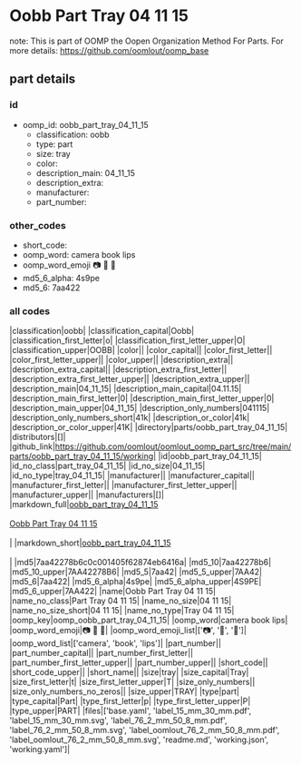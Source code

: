 # Oobb Part Tray 04 11 15  

note: This is part of OOMP the Oopen Organization Method For Parts. For more details: https://github.com/oomlout/oomp_base

##  part details





### id
* oomp_id: oobb_part_tray_04_11_15
  * classification: oobb
  * type: part
  * size: tray
  * color: 
  * description_main: 04_11_15
  * description_extra: 
  * manufacturer: 
  * part_number: 

### other_codes
* short_code: 
* oomp_word: camera book lips
* oomp_word_emoji :camera: :book: :lips:
* md5_6_alpha: 4s9pe
* md5_6: 7aa422

### all codes 
|classification|oobb|
|classification_capital|Oobb|
|classification_first_letter|o|
|classification_first_letter_upper|O|
|classification_upper|OOBB|
|color||
|color_capital||
|color_first_letter||
|color_first_letter_upper||
|color_upper||
|description_extra||
|description_extra_capital||
|description_extra_first_letter||
|description_extra_first_letter_upper||
|description_extra_upper||
|description_main|04_11_15|
|description_main_capital|04.11.15|
|description_main_first_letter|0|
|description_main_first_letter_upper|0|
|description_main_upper|04_11_15|
|description_only_numbers|041115|
|description_only_numbers_short|41k|
|description_or_color|41k|
|description_or_color_upper|41K|
|directory|parts/oobb_part_tray_04_11_15|
|distributors|[]|
|github_link|https://github.com/oomlout/oomlout_oomp_part_src/tree/main/parts/oobb_part_tray_04_11_15/working|
|id|oobb_part_tray_04_11_15|
|id_no_class|part_tray_04_11_15|
|id_no_size|04_11_15|
|id_no_type|tray_04_11_15|
|manufacturer||
|manufacturer_capital||
|manufacturer_first_letter||
|manufacturer_first_letter_upper||
|manufacturer_upper||
|manufacturers|[]|
|markdown_full|[oobb_part_tray_04_11_15](https://github.com/oomlout/oomlout_oomp_part_src/tree/main/parts/oobb_part_tray_04_11_15/working)<br>[](https://github.com/oomlout/oomlout_oomp_part_src/tree/main/parts/oobb_part_tray_04_11_15/working)<br>[Oobb Part Tray 04 11 15](https://github.com/oomlout/oomlout_oomp_part_src/tree/main/parts/oobb_part_tray_04_11_15/working)<br><br>|
|markdown_short|[oobb_part_tray_04_11_15](https://github.com/oomlout/oomlout_oomp_part_src/tree/main/parts/oobb_part_tray_04_11_15/working)<br><br>|
|md5|7aa42278b6c0c001405f62874eb6416a|
|md5_10|7aa42278b6|
|md5_10_upper|7AA42278B6|
|md5_5|7aa42|
|md5_5_upper|7AA42|
|md5_6|7aa422|
|md5_6_alpha|4s9pe|
|md5_6_alpha_upper|4S9PE|
|md5_6_upper|7AA422|
|name|Oobb Part Tray 04 11 15|
|name_no_class|Part Tray 04 11 15|
|name_no_size|04 11 15|
|name_no_size_short|04 11 15|
|name_no_type|Tray 04 11 15|
|oomp_key|oomp_oobb_part_tray_04_11_15|
|oomp_word|camera book lips|
|oomp_word_emoji|:camera: :book: :lips:|
|oomp_word_emoji_list|[':camera:', ':book:', ':lips:']|
|oomp_word_list|['camera', 'book', 'lips']|
|part_number||
|part_number_capital||
|part_number_first_letter||
|part_number_first_letter_upper||
|part_number_upper||
|short_code||
|short_code_upper||
|short_name||
|size|tray|
|size_capital|Tray|
|size_first_letter|t|
|size_first_letter_upper|T|
|size_only_numbers||
|size_only_numbers_no_zeros||
|size_upper|TRAY|
|type|part|
|type_capital|Part|
|type_first_letter|p|
|type_first_letter_upper|P|
|type_upper|PART|
|files|['base.yaml', 'label_15_mm_30_mm.pdf', 'label_15_mm_30_mm.svg', 'label_76_2_mm_50_8_mm.pdf', 'label_76_2_mm_50_8_mm.svg', 'label_oomlout_76_2_mm_50_8_mm.pdf', 'label_oomlout_76_2_mm_50_8_mm.svg', 'readme.md', 'working.json', 'working.yaml']|
